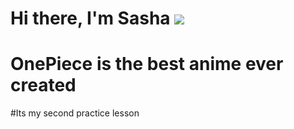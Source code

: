 # Hi there, I'm Sasha ![](https://github.com/blackcater/blackcater/raw/main/images/Hi.gif) 

# OnePiece is the best anime ever created 
#Its my second practice lesson
